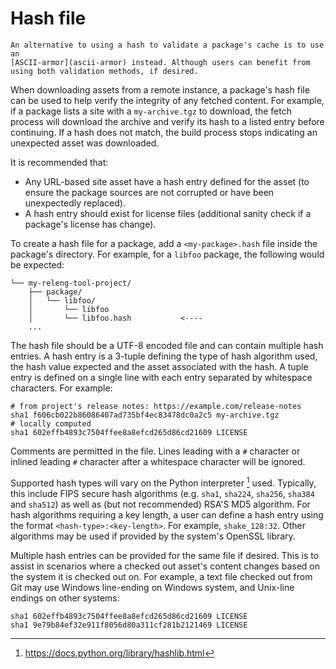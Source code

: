 # Hash file

```{note}
An alternative to using a hash to validate a package's cache is to use an
[ASCII-armor](ascii-armor) instead. Although users can benefit from
using both validation methods, if desired.
```

When downloading assets from a remote instance, a package's hash file can be
used to help verify the integrity of any fetched content. For example, if a
package lists a site with a `my-archive.tgz` to download, the fetch process
will download the archive and verify its hash to a listed entry before
continuing. If a hash does not match, the build process stops indicating an
unexpected asset was downloaded.

It is recommended that:

- Any URL-based site asset have a hash entry defined for the asset (to ensure
  the package sources are not corrupted or have been unexpectedly replaced).
- A hash entry should exist for license files (additional sanity check if a
  package's license has change).

To create a hash file for a package, add a `<my-package>.hash` file inside the
package's directory. For example, for a `libfoo` package,
the following would be expected:

```
└── my-releng-tool-project/
    ├── package/
    │   └── libfoo/
    │       └── libfoo
    │       └── libfoo.hash           <----
    ...
```

The hash file should be a UTF-8 encoded file and can contain multiple hash
entries. A hash entry is a 3-tuple defining the type of hash algorithm
used, the hash value expected and the asset associated with the hash. A
tuple entry is defined on a single line with each entry separated by
whitespace characters. For example:

```text
# from project's release notes: https://example.com/release-notes
sha1 f606cb022b86086407ad735bf4ec83478dc0a2c5 my-archive.tgz
# locally computed
sha1 602effb4893c7504ffee8a8efcd265d86cd21609 LICENSE
```

Comments are permitted in the file. Lines leading with a `#` character or
inlined leading `#` character after a whitespace character will be ignored.

Supported hash types will vary on the Python interpreter [^hashlib] used.
Typically, this include FIPS secure hash algorithms (e.g. `sha1`,
`sha224`, `sha256`, `sha384` and `sha512`) as well as (but not
recommended) RSA'S MD5 algorithm. For hash algorithms requiring a key length,
a user can define a hash entry using the format `<hash-type>:<key-length>`.
For example, `shake_128:32`. Other algorithms may be used if provided by
the system's OpenSSL library.

Multiple hash entries can be provided for the same file if desired. This
is to assist in scenarios where a checked out asset's content changes based
on the system it is checked out on. For example, a text file checked out
from Git may use Windows line-ending on Windows system, and Unix-line
endings on other systems:

```text
sha1 602effb4893c7504ffee8a8efcd265d86cd21609 LICENSE
sha1 9e79b84ef32e911f8056d80a311cf281b2121469 LICENSE
```


[^hashlib]: <https://docs.python.org/library/hashlib.html>
